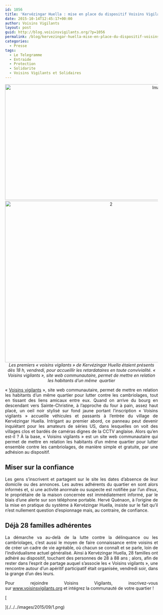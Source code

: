 ```yaml
---
id: 1056
title: 'Kervézingar Huella : mise en place du dispositif Voisins Vigilants'
date: 2015-10-14T12:45:17+00:00
author: Voisins Vigilants
layout: post
guid: http://blog.voisinsvigilants.org/?p=1056
permalink: /blog/kervezingar-huella-mise-en-place-du-dispositif-voisins-vigilants/
categories:
  - Presse
tags:
  - Le Telegramme
  - Entraide
  - Protection
  - Solidarite
  - Voisins Vigilants et Solidaires
---
```

<p style="text-align: center;">
  <a href="./../../images/2015/09/Image5.png"><img class="aligncenter size-full wp-image-1337" src="./../../images/2015/09/Image5.png" alt="Image5" width="1004" height="380" /></a><a href="./../../images/2015/09/11.png"><br /> </a><a href="./../../images/2015/09/21.png"><img class="aligncenter size-full wp-image-1060" src="./../../images/2015/09/21.png" alt="2" width="683" height="530" /></a><em>Les premiers « voisins vigilants » de Kervézingar Huella étaient présents dès 18 h, vendredi, pour accueillir les retardataires en toute convivialité. « Voisins vigilants », site web communautaire, permet de mettre en relation les habitants d&rsquo;un même  quartier</em>
</p>

<p style="text-align: justify;">
  « <a href="http://www.voisinsvigilants.org">Voisins vigilants</a> », site web communautaire, permet de mettre en relation les habitants d&rsquo;un même quartier pour lutter contre les cambriolages, tout en tissant des liens amicaux entre eux. Quand on arrive du bourg en descendant vers Sainte-Christine, à l&rsquo;approche du four à pain, assez haut placé, un oeil noir stylisé sur fond jaune portant l&rsquo;inscription « Voisins vigilants » accueille véhicules et passants à l&rsquo;entrée du village de Kervézingar Huella. Intrigant au premier abord, ce panneau peut devenir inquiétant pour les amateurs de séries US, dans lesquelles on voit des villages clos et bardés de caméras dignes de la CCTV anglaise. Alors qu&rsquo;en est-il ? À la base, « Voisins vigilants » est un site web communautaire qui permet de mettre en relation les habitants d&rsquo;un même quartier pour lutter ensemble contre les cambriolages, de manière simple et gratuite, par une adhésion au dispositif.
</p>

<h2 style="text-align: justify;">
  <strong>Miser sur la confiance</strong>
</h2>

<p style="text-align: justify;">
  Les gens s&rsquo;inscrivent et partagent sur le site les dates d&rsquo;absence de leur domicile ou des annonces. Les autres adhérents du quartier en sont alors informés et, si une activité anormale ou suspecte est notifiée par l&rsquo;un d&rsquo;eux, le propriétaire de la maison concernée est immédiatement informé, par le biais d&rsquo;une alerte sur son téléphone portable. Hervé Quénaon, à l&rsquo;origine de la mise en pratique du système à Kervézingar Huella, insiste sur le fait qu&rsquo;il n&rsquo;est nullement question d&rsquo;espionnage mais, au contraire, de confiance.
</p>

<h2 style="text-align: justify;">
  <strong>Déjà 28 familles adhérentes</strong>
</h2>

<p style="text-align: justify;">
  La démarche va au-delà de la lutte contre la délinquance ou les cambriolages, c&rsquo;est aussi le moyen de faire connaissance entre voisins et de créer un cadre de vie agréable, où chacun se connaît et se parle, loin de l&rsquo;individualisme actuel généralisé. Ainsi à Kervézingar Huella, 28 familles ont adhéré au dispositif, touchant des personnes de 28 à 88 ans ; alors, afin de rester dans l&rsquo;esprit de partage auquel s&rsquo;associe les « Voisins vigilants », une rencontre autour d&rsquo;un apéritif participatif était organisée, vendredi soir, dans la grange d&rsquo;un des leurs.
</p>

<p style="text-align: justify;">
  Pour rejoindre Voisins Vigilants, inscrivez-vous sur <a href="http://www.voisinsvigilants.org">www.voisinsvigilants.org</a> et intégrez la communauté de votre quartier !
</p>

[
  
](./../../images/2015/09/1.png)
